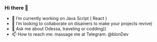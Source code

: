 ### Hi there 👋

<!--
**Maryna-Kamenna/maryna-kamenna** is a ✨ _special_ ✨ repository because its `README.md` (this file) appears on your GitHub profile.

Here are some ideas to get you started:-->

- 🔭 I’m currently working on Java Script ( React )
- 👯 I’m looking to collaborate on disainers to make your projects revive)
- 💬 Ask me about Odessa, traveling or codding))
- 📫 How to reach me: massage me at Telegram: @blonDev

